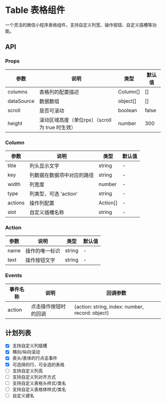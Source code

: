 # Table 表格组件

一个灵活的微信小程序表格组件，支持自定义列宽、操作按钮、自定义插槽等功能。

## API

### Props

| 参数       | 说明                                  | 类型     | 默认值 |
| ---------- | ------------------------------------- | -------- | ------ |
| columns    | 表格列的配置描述                      | Column[] | []     |
| dataSource | 数据数组                              | object[] | []     |
| scroll     | 是否可滚动                            | boolean  | false  |
| height     | 滚动区域高度（单位rpx）（scroll 为 true 时生效） | number   | 300    |

### Column

| 参数    | 说明                       | 类型     | 默认值 |
| ------- | -------------------------- | -------- | ------ |
| title   | 列头显示文字               | string   | -      |
| key     | 列数据在数据项中对应的路径 | string   | -      |
| width   | 列宽度                     | number   | -      |
| type    | 列类型，可选 'action'      | string   | -      |
| actions | 操作列配置                 | Action[] | -      |
| slot    | 自定义插槽名称             | string   | -      |

### Action

| 参数      | 说明             | 类型   | 默认值 |
| --------- | ---------------- | ------ | ------ |
| name      | 操作的唯一标识   | string | -      |
| text      | 操作按钮文字     | string | -      |

### Events

| 事件名称 | 说明                 | 回调参数                        |
| -------- | -------------------- | ------------------------------- |
| action   | 点击操作按钮时的回调 | {action: string, index: number, record: object} |


## 计划列表

- [x] 支持自定义列插槽
- [x] 横向/纵向滚动
- [x] 表头/表体的行点击事件
- [x] 可选择的行，可全选的表格
- [ ] 支持自定义列高
- [ ] 支持自定义列对齐方式
- [ ] 支持自定义表格头样式/类名
- [ ] 支持自定义表格体样式/类名
- [ ] 自定义键名
